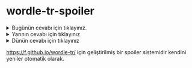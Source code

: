 # wordle-tr-spoiler

<details>
  <summary>Bugünün cevabı için tıklayınız.</summary>
  <br>
    <b> ülker </b>
</details>

<details>
  <summary>Yarının cevabı için tıklayınız</summary>
  <br>
   <b> tohum </b>
</details>

<details>
  <summary>Dünün cevabı için tıklayınız </summary>
  <br>
  <b> arıza </b>
</details>

https://f.github.io/wordle-tr/ için geliştirilmiş bir spoiler sistemidir kendini yeniler otomatik olarak.

